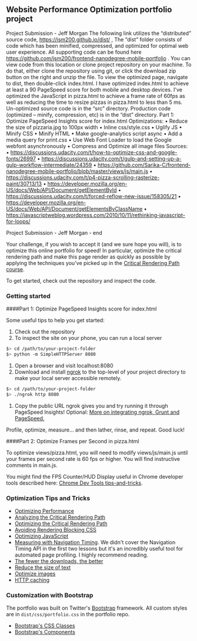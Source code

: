 ## Website Performance Optimization portfolio project

Project Submission - Jeff Morgan
The following link utilizes the “distributed” source code, https://jsm200.github.io/dist/ , The “dist” folder consists of code which has been minified, compressed, and optimized for optimal web user experience. 
All supporting code can be found here https://github.com/jsm200/frontend-nanodegree-mobile-portfolio . You can view code from this location or clone project repository on your machine. To do that, either clone the repository using git, or click the download zip button on the right and unzip the file. To view the optimized page, navigate to dist, then double-click index.html.
I have optimized index.html to achieve at least a 90 PageSpeed score for both mobile and desktop devices. I've optimized the JavaScript in pizza.html to achieve a frame rate of 60fps as well as reducing the time to resize pizzas in pizza.html to less than 5 ms.
Un-optimized source code is in the “src” directory.
Production code (optimized – minify, compression, etc) is in the “dist” directory.
Part 1: Optimize PageSpeed Insights score for index.html
Optimizations:
•	Reduce the size of pizzaria.jpg to 100px width
•	Inline css/style.css
•	Uglify JS
•	Minify CSS
•	Minify HTML
•	Make google-analytics script async
•	Add a media query for print.css
•	Use Web Font Loader to load the Google webfont asynchronously
•	Compress and Optimize all image files
Sources:
•	https://discussions.udacity.com/t/how-to-optimize-css-and-google-fonts/26997
•	https://discussions.udacity.com/t/gulp-and-setting-up-a-gulp-workflow-intermediate/24359
•	https://github.com/Sarika-C/frontend-nanodegree-mobile-portfolio/blob/master/views/js/main.js
•	https://discussions.udacity.com/t/p4-pizza-scrolling-rasterize-paint/30713/13
•	https://developer.mozilla.org/en-US/docs/Web/API/Document/getElementById
•	https://discussions.udacity.com/t/forced-reflow-new-issue/158305/21
•	https://developer.mozilla.org/en-US/docs/Web/API/Document/getElementsByClassName
•	https://javascriptweblog.wordpress.com/2010/10/11/rethinking-javascript-for-loops/


Project Submission - Jeff Morgan - end



Your challenge, if you wish to accept it (and we sure hope you will), is to optimize this online portfolio for speed! In particular, optimize the critical rendering path and make this page render as quickly as possible by applying the techniques you've picked up in the [Critical Rendering Path course](https://www.udacity.com/course/ud884).

To get started, check out the repository and inspect the code.

### Getting started

####Part 1: Optimize PageSpeed Insights score for index.html

Some useful tips to help you get started:

1. Check out the repository
1. To inspect the site on your phone, you can run a local server

  ```bash
  $> cd /path/to/your-project-folder
  $> python -m SimpleHTTPServer 8080
  ```

1. Open a browser and visit localhost:8080
1. Download and install [ngrok](https://ngrok.com/) to the top-level of your project directory to make your local server accessible remotely.

  ``` bash
  $> cd /path/to/your-project-folder
  $> ./ngrok http 8080
  ```

1. Copy the public URL ngrok gives you and try running it through PageSpeed Insights! Optional: [More on integrating ngrok, Grunt and PageSpeed.](http://www.jamescryer.com/2014/06/12/grunt-pagespeed-and-ngrok-locally-testing/)

Profile, optimize, measure... and then lather, rinse, and repeat. Good luck!

####Part 2: Optimize Frames per Second in pizza.html

To optimize views/pizza.html, you will need to modify views/js/main.js until your frames per second rate is 60 fps or higher. You will find instructive comments in main.js. 

You might find the FPS Counter/HUD Display useful in Chrome developer tools described here: [Chrome Dev Tools tips-and-tricks](https://developer.chrome.com/devtools/docs/tips-and-tricks).

### Optimization Tips and Tricks
* [Optimizing Performance](https://developers.google.com/web/fundamentals/performance/ "web performance")
* [Analyzing the Critical Rendering Path](https://developers.google.com/web/fundamentals/performance/critical-rendering-path/analyzing-crp.html "analyzing crp")
* [Optimizing the Critical Rendering Path](https://developers.google.com/web/fundamentals/performance/critical-rendering-path/optimizing-critical-rendering-path.html "optimize the crp!")
* [Avoiding Rendering Blocking CSS](https://developers.google.com/web/fundamentals/performance/critical-rendering-path/render-blocking-css.html "render blocking css")
* [Optimizing JavaScript](https://developers.google.com/web/fundamentals/performance/critical-rendering-path/adding-interactivity-with-javascript.html "javascript")
* [Measuring with Navigation Timing](https://developers.google.com/web/fundamentals/performance/critical-rendering-path/measure-crp.html "nav timing api"). We didn't cover the Navigation Timing API in the first two lessons but it's an incredibly useful tool for automated page profiling. I highly recommend reading.
* <a href="https://developers.google.com/web/fundamentals/performance/optimizing-content-efficiency/eliminate-downloads.html">The fewer the downloads, the better</a>
* <a href="https://developers.google.com/web/fundamentals/performance/optimizing-content-efficiency/optimize-encoding-and-transfer.html">Reduce the size of text</a>
* <a href="https://developers.google.com/web/fundamentals/performance/optimizing-content-efficiency/image-optimization.html">Optimize images</a>
* <a href="https://developers.google.com/web/fundamentals/performance/optimizing-content-efficiency/http-caching.html">HTTP caching</a>

### Customization with Bootstrap
The portfolio was built on Twitter's <a href="http://getbootstrap.com/">Bootstrap</a> framework. All custom styles are in `dist/css/portfolio.css` in the portfolio repo.

* <a href="http://getbootstrap.com/css/">Bootstrap's CSS Classes</a>
* <a href="http://getbootstrap.com/components/">Bootstrap's Components</a>
